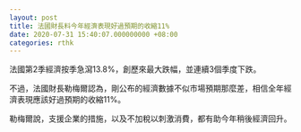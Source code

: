 ```yaml
---
layout: post
title: 法國財長料今年經濟表現好過預期的收縮11%
date: 2020-07-31 15:40:07.000000000 +08:00
categories: rthk
---
```


法國第2季經濟按季急瀉13.8%，創歷來最大跌幅，並連續3個季度下跌。

不過，法國財長勒梅爾認為，剛公布的經濟數據不似市場預期那麼差，相信全年經濟表現應該好過預期的收縮11%。

勒梅爾說，支援企業的措施，以及不加稅以刺激消費，都有助今年稍後經濟回升。

